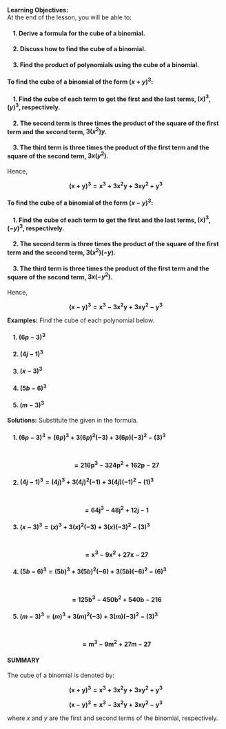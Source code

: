 **Learning Objectives:**  
At the end of the lesson, you will be able to:

#### &nbsp;&nbsp;&nbsp; 1. Derive a formula for the cube of a binomial.
#### &nbsp;&nbsp;&nbsp; 2. Discuss how to find the cube of a binomial.
#### &nbsp;&nbsp;&nbsp; 3. Find the product of polynomials using the cube of a binomial.

#### To find the cube of a binomial of the form $(x + y)^3$:

#### &nbsp;&nbsp;&nbsp; 1. Find the cube of each term to get the first and the last terms, $(x)^3$, $(y)^3$, respectively.
#### &nbsp;&nbsp;&nbsp; 2. The second term is three times the product of the square of the first term and the second term, $3(x^2)y$.
#### &nbsp;&nbsp;&nbsp; 3. The third term is three times the product of the first term and the square of the second term, $3x(y^2)$.

Hence,

$$
\mathbf{(x + y)^3 = x^3 + 3x^2y + 3xy^2 + y^3}
$$

#### To find the cube of a binomial of the form $(x - y)^3$:

#### &nbsp;&nbsp;&nbsp; 1. Find the cube of each term to get the first and the last terms, $(x)^3$, $(-y)^3$, respectively.
#### &nbsp;&nbsp;&nbsp; 2. The second term is three times the product of the square of the first term and the second term, $3(x^2)(-y)$.
#### &nbsp;&nbsp;&nbsp; 3. The third term is three times the product of the first term and the square of the second term, $3x(-y^2)$.

Hence,

$$
\mathbf{(x - y)^3 = x^3 - 3x^2y + 3xy^2 - y^3}
$$

**Examples:** Find the cube of each polynomial below.

#### &nbsp;&nbsp;&nbsp; 1. $(6p - 3)^3$
#### &nbsp;&nbsp;&nbsp; 2. $(4j - 1)^3$
#### &nbsp;&nbsp;&nbsp; 3. $(x - 3)^3$
#### &nbsp;&nbsp;&nbsp; 4. $(5b - 6)^3$
#### &nbsp;&nbsp;&nbsp; 5. $(m - 3)^3$

**Solutions:** Substitute the given in the formula.

#### &nbsp;&nbsp;&nbsp; 1. $(6p - 3)^3 = (6p)^3 + 3(6p)^2(-3) + 3(6p)(-3)^2 - (3)^3$  
   #### &nbsp;&nbsp;&nbsp;&nbsp;&nbsp;&nbsp;&nbsp;&nbsp;&nbsp;&nbsp;&nbsp;&nbsp; $$\mathbf{= 216p^3 - 324p^2 + 162p - 27}$$

#### &nbsp;&nbsp;&nbsp; 2. $(4j - 1)^3 = (4j)^3 + 3(4j)^2(-1) + 3(4j)(-1)^2 - (1)^3$  
   #### &nbsp;&nbsp;&nbsp;&nbsp;&nbsp;&nbsp;&nbsp;&nbsp;&nbsp;&nbsp;&nbsp;&nbsp; $$\mathbf{= 64j^3 - 48j^2 + 12j - 1}$$

#### &nbsp;&nbsp;&nbsp; 3. $(x - 3)^3 = (x)^3 + 3(x)^2(-3) + 3(x)(-3)^2 - (3)^3$  
   #### &nbsp;&nbsp;&nbsp;&nbsp;&nbsp;&nbsp;&nbsp;&nbsp;&nbsp;&nbsp;&nbsp;&nbsp; $$\mathbf{= x^3 - 9x^2 + 27x - 27}$$

#### &nbsp;&nbsp;&nbsp; 4. $(5b - 6)^3 = (5b)^3 + 3(5b)^2(-6) + 3(5b)(-6)^2 - (6)^3$  
   #### &nbsp;&nbsp;&nbsp;&nbsp;&nbsp;&nbsp;&nbsp;&nbsp;&nbsp;&nbsp;&nbsp;&nbsp; $$\mathbf{= 125b^3 - 450b^2 + 540b - 216}$$

#### &nbsp;&nbsp;&nbsp; 5. $(m - 3)^3 = (m)^3 + 3(m)^2(-3) + 3(m)(-3)^2 - (3)^3$  
   #### &nbsp;&nbsp;&nbsp;&nbsp;&nbsp;&nbsp;&nbsp;&nbsp;&nbsp;&nbsp;&nbsp;&nbsp; $$\mathbf{= m^3 - 9m^2 + 27m - 27}$$

#### **SUMMARY**

The cube of a binomial is denoted by:

$$
\mathbf{(x + y)^3 = x^3 + 3x^2y + 3xy^2 + y^3}
$$

$$
\mathbf{(x - y)^3 = x^3 - 3x^2y + 3xy^2 - y^3}
$$

where $x$ and $y$ are the first and second terms of the binomial, respectively.
